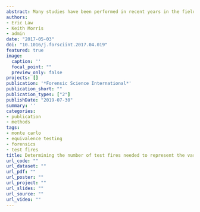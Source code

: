 ```yaml
---
abstract: Many studies have been performed in recent years in the field of firearm examination with the goal of providing an objective method for comparisons of fired cartridge cases. No published research to support the number of test fires needed to represent the variability present within the impressions left on a cartridge case could be found. When a suspect firearm is submitted to a firearm examiner, typically two to four test fires are performed. The recovered cartridge cases are compared to each other to determine which characteristics from the firearm are reproducing, and then compared to any cartridge cases collected at a crime scene. The aim of this research was to determine the number of test fires examiners should perform when a suspect firearm is submitted to the lab to balance cartridge case acquisition time with performance accuracy. Each firearm in the IBIS® database at West Virginia University® is represented by approximately 100 fired cartridge case entries. Random samples of cartridge cases were taken separately from the breech face match score and firing pin match score lists. This subset was compared to the total match distribution of the firearm using a hybrid equivalence test to determine if the subset of similarity scores were statistically equivalent to the larger distribution of scores. For the sampled distribution to remain above 80% equivalent to the match distribution, a minimum of 15 cartridge cases should be used to model the match distribution, based on IBIS® scores. Thirty cartridge cases is a conservative estimate, allowing one to determine that the location and dispersion of the match and sampling distributions are equivalent with nearly 100% probability.
authors:
- Eric Law
- Keith Morris
- admin
date: "2017-05-03"
doi: "10.1016/j.forsciint.2017.04.019"
featured: true
image:
  caption: ''
  focal_point: ""
  preview_only: false
projects: []
publication: '*Forensic Science International*'
publication_short: ""
publication_types: ["2"]
publishDate: "2019-07-30"
summary: ''
categories:
- publication
- methods
tags: 
- monte carlo
- equivalence testing
- forensics
- test fires
title: Determining the number of test fires needed to represent the variability present within 9mm Luger firearms
url_code: ""
url_dataset: ""
url_pdf: ""
url_poster: ""
url_project: ""
url_slides: ""
url_source: ""
url_video: ""
---
```



